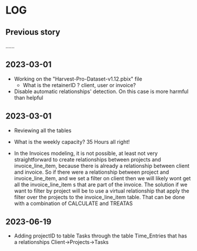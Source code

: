 # LOG

## Previous story

......

## 2023-03-01

* Working on the "Harvest-Pro-Dataset-v1.12.pbix" file
  * What is the retainerID ?  client, user or invoice?
* Disable automatic relationships' detection. On this case is more harmful than helpful

## 2023-03-01

* Reviewing all the tables

* What is the weekly capacity? 35 Hours all right!

* In the Invoices modeling, it is not possible, at least not very straightforward to create relationships
between projects and invoice_line_item, because there is already a relationship between client and invoice.
So if there were a relationship between project and invoice_line_item, and we set a filter on client then we will likely
wont get all the invoice_line_item s that are part of the invoice.
The solution if we want to filter by project will be to use a virtual relationship that apply the filter over the projects to the invoice_line_item table. That can be done with a combination of CALCULATE and TREATAS

## 2023-06-19

* Adding projectID to table Tasks through the table Time_Entries that has a relationships Client->Projects->Tasks
